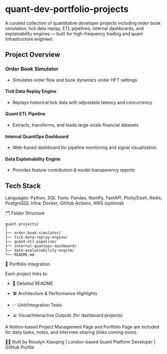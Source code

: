 # quant-dev-portfolio-projects
A curated collection of quantitative developer projects including order book simulation, tick data replay, ETL pipelines, internal dashboards, and explainability engines — built for high-frequency trading and quant infrastructure engineer. 

## Project Overview

### Order Book Simulator
- Simulates order flow and book dynamics under HFT settings

#### Tick Data Replay Engine
- Replays historical tick data with adjustable latency and concurrency

#### Quant ETL Pipeline
- Extracts, transforms, and loads large-scale financial datasets

#### Internal QuantOps Dashboard
- Web-based dashboard for pipeline monitoring and signal visualization

#### Data Explainability Engine
- Provides feature contribution & model transparency reports

## Tech Stack
Languages: Python, SQL
Tools: Pandas, NumPy, FastAPI, Plotly/Dash, Redis, PostgreSQL
Infra: Docker, GitHub Actions, AWS (optional)

🗂️ Folder Structure

```
quant-projects/
│
├── order-book-simulator/
├── tick-data-replay-engine/
├── quant-etl-pipeline/
├── internal-quantops-dashboard/
├── data-explainability-engine/
└── README.md
```

🔗 Portfolio Integration

Each project links to:

- 📄 Detailed README

- 🛠 Architecture & Performance Highlights

- ✅ Unit/Integration Tests

- 📊 Visual/Interactive Outputs (for dashboard projects)

A Notion-based Project Management Page and Portfolio Page are included for daily tasks, notes, and interview sharing (links coming soon).

🧑‍💻 Built by Rosalyn Xiaoqing | London-based Quant Platform Developer | GitHub Profile 
